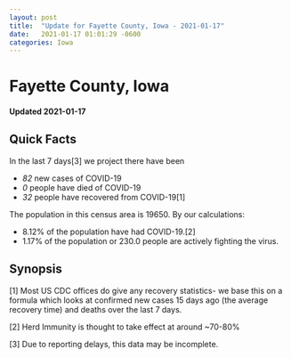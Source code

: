 ```yaml
---
layout: post
title:  "Update for Fayette County, Iowa - 2021-01-17"
date:   2021-01-17 01:01:29 -0600
categories: Iowa
---
```


# Fayette County, Iowa
#### Updated 2021-01-17

## Quick Facts

In the last 7 days[3] we project there have been
- *82* new cases of COVID-19
- *0* people have died of COVID-19
- *32* people have recovered from COVID-19[1]

The population in this census area is 19650. By our calculations:
- 8.12% of the population have had COVID-19.[2]
- 1.17% of the population or 230.0 people are actively fighting the virus.

## Synopsis




[1] Most US CDC offices do give any recovery statistics- we base this on a formula which looks at confirmed new cases
15 days ago (the average recovery time) and deaths over the last 7 days.

[2] Herd Immunity is thought to take effect at around ~70-80%

[3] Due to reporting delays, this data may be incomplete.
 
    
